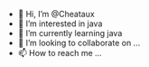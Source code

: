 - 👋 Hi, I’m @Cheataux
- 👀 I’m interested in java
- 🌱 I’m currently learning java
- 💞️ I’m looking to collaborate on ...
- 📫 How to reach me ...

<!---
Cheataux/Cheataux is a ✨ special ✨ repository because its `README.md` (this file) appears on your GitHub profile.
You can click the Preview link to take a look at your changes.
--->
